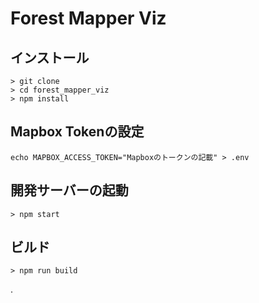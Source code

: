 # Forest Mapper Viz


## インストール

```
> git clone 
> cd forest_mapper_viz
> npm install
```

## Mapbox Tokenの設定

```
echo MAPBOX_ACCESS_TOKEN="Mapboxのトークンの記載" > .env
```

## 開発サーバーの起動

```
> npm start
```

## ビルド

```
> npm run build
```


.
